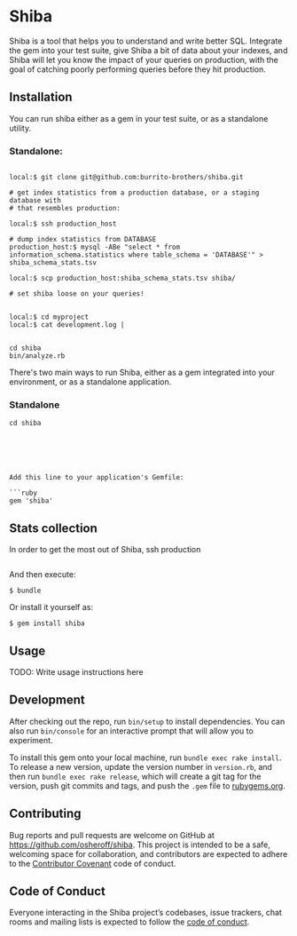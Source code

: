 # Shiba

Shiba is a tool that helps you to understand and write better SQL.  Integrate
the gem into your test suite, give Shiba a bit of data about your indexes, and Shiba
will let you know the impact of your queries on production, with the goal of catching
poorly performing queries before they hit production.

## Installation

You can run shiba either as a gem in your test suite, or as a standalone utility.

### Standalone:

```

local:$ git clone git@github.com:burrito-brothers/shiba.git

# get index statistics from a production database, or a staging database with
# that resembles production:

local:$ ssh production_host

# dump index statistics from DATABASE
production_host:$ mysql -ABe "select * from information_schema.statistics where table_schema = 'DATABASE'" > shiba_schema_stats.tsv

local:$ scp production_host:shiba_schema_stats.tsv shiba/

# set shiba loose on your queries!


local:$ cd myproject
local:$ cat development.log |


cd shiba
bin/analyze.rb

```


There's two main ways to run Shiba, either as a gem integrated into your
environment, or as a standalone application.

### Standalone

```
cd shiba






Add this line to your application's Gemfile:

```ruby
gem 'shiba'
```

## Stats collection

In order to get the most out of Shiba,
ssh production

```
```

And then execute:

    $ bundle

Or install it yourself as:

    $ gem install shiba

## Usage

TODO: Write usage instructions here

## Development

After checking out the repo, run `bin/setup` to install dependencies. You can also run `bin/console` for an interactive prompt that will allow you to experiment.

To install this gem onto your local machine, run `bundle exec rake install`. To release a new version, update the version number in `version.rb`, and then run `bundle exec rake release`, which will create a git tag for the version, push git commits and tags, and push the `.gem` file to [rubygems.org](https://rubygems.org).

## Contributing

Bug reports and pull requests are welcome on GitHub at https://github.com/osheroff/shiba. This project is intended to be a safe, welcoming space for collaboration, and contributors are expected to adhere to the [Contributor Covenant](http://contributor-covenant.org) code of conduct.

## Code of Conduct

Everyone interacting in the Shiba project’s codebases, issue trackers, chat rooms and mailing lists is expected to follow the [code of conduct](https://github.com/osheroff/shiba/blob/master/CODE_OF_CONDUCT.md).
